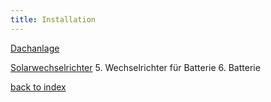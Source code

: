 ```yaml
---
title: Installation
---
```


[Dachanlage](Dachanlage.md)

[Solarwechselrichter](Solarwechselrichter.md)
5. Wechselrichter für Batterie
6. Batterie

[back to index](../index.md)
